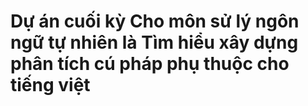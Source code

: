 
# Dự án cuối kỳ Cho môn sử lý ngôn ngữ tự nhiên là Tìm hiểu xây dựng phân tích cú pháp phụ thuộc cho tiếng việt 


